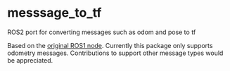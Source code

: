 # messsage_to_tf
ROS2 port for converting messages such as odom and pose to tf

Based on the [original ROS1 node](https://github.com/tu-darmstadt-ros-pkg/hector_localization/blob/catkin/message_to_tf/src/message_to_tf.cpp).
Currently this package only supports odometry messages. Contributions to support other
message types would be appreciated. 

